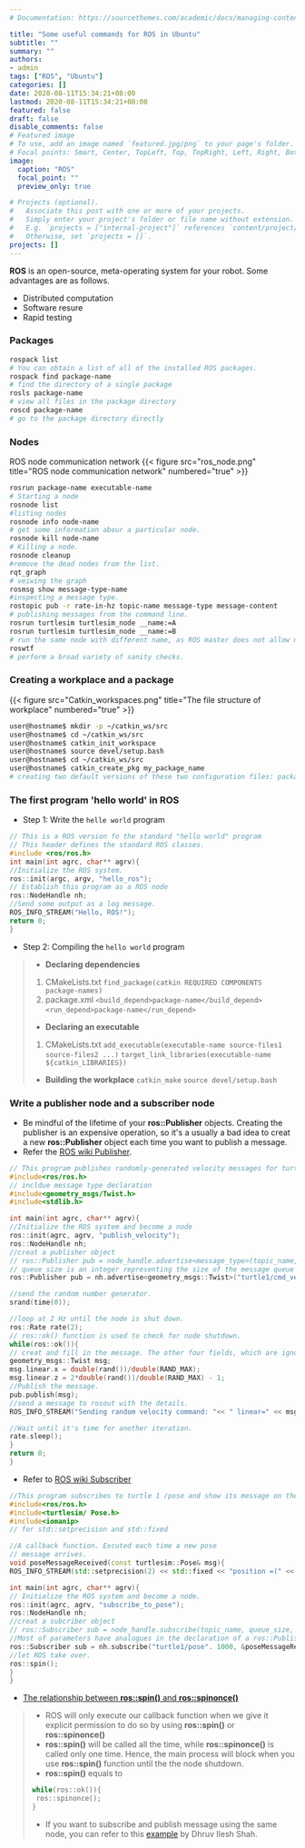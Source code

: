 ```yaml
---
# Documentation: https://sourcethemes.com/academic/docs/managing-content/

title: "Some useful commands for ROS in Ubuntu"
subtitle: ""
summary: ""
authors:
- admin
tags: ["ROS", "Ubuntu"]
categories: []
date: 2020-08-11T15:34:21+08:00
lastmod: 2020-08-11T15:34:21+08:00
featured: false
draft: false
disable_comments: false
# Featured image
# To use, add an image named `featured.jpg/png` to your page's folder.
# Focal points: Smart, Center, TopLeft, Top, TopRight, Left, Right, BottomLeft, Bottom, BottomRight.
image:
  caption: "ROS"
  focal_point: ""
  preview_only: true

# Projects (optional).
#   Associate this post with one or more of your projects.
#   Simply enter your project's folder or file name without extension.
#   E.g. `projects = ["internal-project"]` references `content/project/deep-learning/index.md`.
#   Otherwise, set `projects = []`.
projects: []
---
```

**ROS** is an open-source, meta-operating system for your robot. Some advantages are as follows.
- Distributed computation
- Software resure
- Rapid testing


### Packages
```  bash
rospack list
# You can obtain a list of all of the installed ROS packages.
rospack find package-name
# find the directory of a single package
rosls package-name
# view all files in the package directory
roscd package-name
# go to the package directory directly
```
### Nodes
ROS node communication network
{{< figure src="ros_node.png" title="ROS node communication network" numbered="true" >}}

``` bash
rosrun package-name executable-name
# Starting a node
rosnode list
#listing nodes
rosnode info node-name
# get some information abour a particular node.
rosnode kill node-name
# Killing a node.
rosnode cleanup
#remove the dead nodes from the list.
rqt_graph
# veiwing the graph
rosmsg show message-type-name
#inspecting a message type.
rostopic pub -r rate-in-hz topic-name message-type message-content
# publishing messages from the command line.
rosrun turtlesim turtlesim_node __name:=A
rosrun turtlesim turtlesim_node __name:=B
# run the same node with different name, as ROS master does not allow multiple nodes with the same name.
roswtf
# perform a broad variety of sanity checks.
```

### Creating a workplace and a package
{{< figure src="Catkin_workspaces.png" title="The file structure of workplace" numbered="true" >}}
``` bash
user@hostname$ mkdir -p ~/catkin_ws/src
user@hostname$ cd ~/catkin_ws/src
user@hostname$ catkin_init_workspace
user@hostname$ source devel/setup.bash
user@hostname$ cd ~/catkin_ws/src
user@hostname$ catkin_create_pkg my_package_name
# creating two default versions of these two configuration files: package.xml and CMakeLists.txt.
```
###  The first program 'hello world' in ROS
-  Step 1: Write the `helle world` program
``` cpp
// This is a ROS version fo the standard "hello world" program
// This header defines the standard ROS classes.
#include <ros/ros.h>
int main(int agrc, char** agrv){
//Initialize the ROS system.
ros::init(argc, argv, "hello_ros");
// Establish this program as a ROS node
ros::NodeHandle nh;
//Send some output as a log message.
ROS_INFO_STREAM("Hello, ROS!");
return 0;
}
```
- Step 2: Compiling the `hello world` program
>  - **Declaring dependencies**
> 1. CMakeLists.txt
> ``find_package(catkin REQUIRED COMPONENTS package-names)``
> 2. package.xml
> ``<build_depend>package-name</build_depend>``
> ``<run_depend>package-name</run_depend>``
>  - **Declaring an executable**
>  1. CMakeLists.txt
> ``add_executable(executable-name source-files1 source-files2 ...)``
> ``target_link_libraries(executable-name ${catkin_LIBRARIES})``
>  - **Building the workplace**
>  ``catkin_make``
>  ``source devel/setup.bash``

###  Write a publisher node and a subscriber node
-  Be mindful of the lifetime of your **ros::Publisher** objects. Creating the publisher is an expensive operation, so it's a usually a bad idea to creat a new **ros::Publisher** object each time you want to publish a message.
- Refer the [ROS wiki Publisher](http://wiki.ros.org/ROS/Tutorials/WritingPublisherSubscriber(c++)).
``` cpp
// This program publishes randomly-generated velocity messages for turtlesim.
#include<ros/ros.h>
// incldue message type declaration
#include<geometry_msgs/Twist.h>
#include<stdlib.h>

int main(int agrc, char** agrv){
//Initialize the ROS system and become a node
ros::init(agrc, agrv, "publish_velocity");
ros::NodeHandle nh;
//creat a publisher object
// ros::Publisher pub = node_handle.advertise<message_type>(topic_name, queue_size);
// queue size is an integer representing the size of the message queue for publisher. In most case, a reasonablly large value, say 1000, is suitable.
ros::Publisher pub = nh.advertise<geometry_msgs::Twist>("turtle1/cmd_vel", 1000);

//send the random number generator.
srand(time(0));

//loop at 2 Hz until the node is shut down.
ros::Rate rate(2);
// ros::ok() function is used to check for node shutdown.
while(ros::ok()){
// creat and fill in the message. The other four fields, which are ignored by turtlesim, default to 0.
geometry_msgs::Twist msg;
msg.linear.x = double(rand())/double(RAND_MAX);
msg.linear.z = 2*double(rand())/double(RAND_MAX) - 1;
//Publish the message.
pub.publish(msg);
//send a message to rosout with the details.
ROS_INFO_STREAM("Sending random velocity command: "<< " linear=" << msg.linear.x << " angular=" << msg.angular.z);

//Wait until it's time for another iteration.
rate.sleep();
}
return 0;
}

```
- Refer to [ROS wiki Subscriber](http://wiki.ros.org/ROS/Tutorials/WritingPublisherSubscriber(c++))

``` cpp
//This program subscribes to turtle 1 /pose and show its message on the sreen.
#include<ros/ros.h>
#include<turtlesim/ Pose.h>
#include<iomanip>
// for std::setprecision and std::fixed

//A callback function. Excuted each time a new pose
// message arrives.
void poseMessageReceived(const turtlesim::Pose& msg){
ROS_INFO_STREAM(std::setprecision(2) << std::fixed << "position =(" << msg.x << ", " << msg.y << ")" << " direction=" << msg.theta);

int main(int agrc, char** agrv){
// Initialize the ROS system and become a node.
ros::init(agrc, agrv, "subscribe_to_pose");
ros::NodeHandle nh;
//creat a subcriber object
// ros::Subscriber sub = node_handle.subscribe(topic_name, queue_size, pointer_to_callback_function);
//Most of parameters have analogues in the declaration of a ros::Publisher object.
ros::Subscriber sub = nh.subscribe("turtle1/pose". 1000, &poseMessageReceived);
//let ROS take over.
ros::spin();
}
}
```
- [The relationship between **ros::spin()** and **ros::spinonce()**](http://wiki.ros.org/roscpp/Overview/Callbacks%20and%20Spinning)
> - ROS will only execute our callback function when we give it explicit permission to do so by using **ros::spin()** or **ros::spinonce()**
> - **ros::spin()** will be called all the time, while **ros::spinonce()** is called only one time. Hence, the main process will block when you use **ros::spin()** function until the the node shutdown.
> - **ros::spin()** equals to
> ``` cpp
> while(ros::ok()){
>  ros::spinonce();
>}
>```
> - If you want to subscribe and publish message using the same node, you can refer to this [example](https://gist.github.com/PrieureDeSion/77c109a074573ce9d13da244e5f82c4d#file-sim-cpp-L56) by Dhruv Ilesh Shah.
